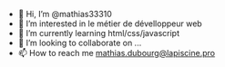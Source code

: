 - 👋 Hi, I’m @mathias33310
- 👀 I’m interested in  le métier de dévelloppeur web
- 🌱 I’m currently learning html/css/javascript
- 💞️ I’m looking to collaborate on ...
- 📫 How to reach me mathias.dubourg@lapiscine.pro

<!---
mathias33310/mathias33310 is a ✨ special ✨ repository because its `README.md` (this file) appears on your GitHub profile.
You can click the Preview link to take a look at your changes.
--->
